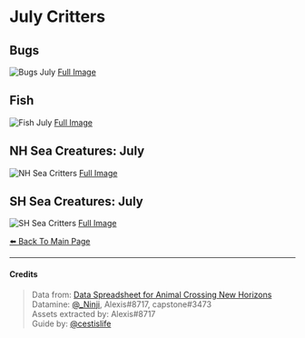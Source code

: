 # July Critters

<head>
    <meta name="twitter:site" content="@cestislife"/>
    <meta name="twitter:title" content="cestislife's Critter Schedule: July"/>
    <meta name="twitter:image" content="https://cestislife.github.io/card.png"/>
</head>

## Bugs
![Bugs July](https://cestislife.github.io/img/bug_july.png)
[Full Image](https://cestislife.github.io/img/bug_july.png)

## Fish
![Fish July](https://cestislife.github.io/img/fish_july.png)
[Full Image](https://cestislife.github.io/img/fish_julyt.png)

## NH Sea Creatures: July
![NH Sea Critters](https://cestislife.github.io/img/NH_sea_july.png)
[Full Image](https://cestislife.github.io/img/NH_sea_july.png)

## SH Sea Creatures: July
![SH Sea Critters](https://cestislife.github.io/img/SH_sea_july.png)
[Full Image](https://cestislife.github.io/img/SH_sea_july.png)

[⬅️ Back To Main Page](https://cestislife.github.io)

***

#### Credits
> Data from: [Data Spreadsheet for Animal Crossing New Horizons](https://tinyurl.com/acnh-sheet)   
> Datamine: [@_Ninji](https://twitter.com/_ninji), Alexis#8717, capstone#3473   
> Assets extracted by: Alexis#8717   
> Guide by: [@cestislife](https://twitter.com/cestislife)
